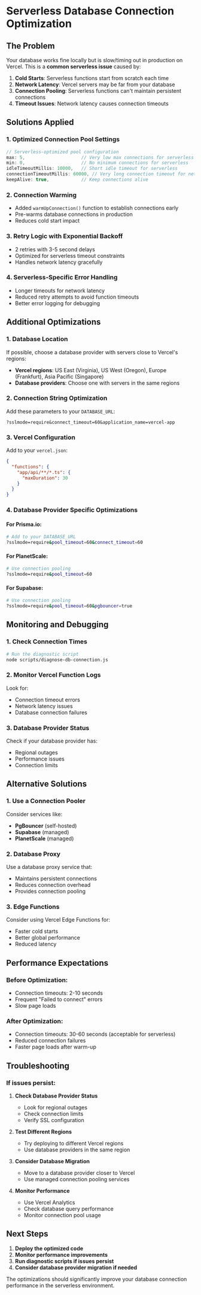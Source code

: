 # Serverless Database Connection Optimization

## The Problem

Your database works fine locally but is slow/timing out in production on Vercel. This is a **common serverless issue** caused by:

1. **Cold Starts**: Serverless functions start from scratch each time
2. **Network Latency**: Vercel servers may be far from your database
3. **Connection Pooling**: Serverless functions can't maintain persistent connections
4. **Timeout Issues**: Network latency causes connection timeouts

## Solutions Applied

### 1. **Optimized Connection Pool Settings**
```typescript
// Serverless-optimized pool configuration
max: 5,                     // Very low max connections for serverless
min: 0,                     // No minimum connections for serverless
idleTimeoutMillis: 10000,   // Short idle timeout for serverless
connectionTimeoutMillis: 60000, // Very long connection timeout for network latency
keepAlive: true,            // Keep connections alive
```

### 2. **Connection Warming**
- Added `warmUpConnection()` function to establish connections early
- Pre-warms database connections in production
- Reduces cold start impact

### 3. **Retry Logic with Exponential Backoff**
- 2 retries with 3-5 second delays
- Optimized for serverless timeout constraints
- Handles network latency gracefully

### 4. **Serverless-Specific Error Handling**
- Longer timeouts for network latency
- Reduced retry attempts to avoid function timeouts
- Better error logging for debugging

## Additional Optimizations

### 1. **Database Location**
If possible, choose a database provider with servers close to Vercel's regions:
- **Vercel regions**: US East (Virginia), US West (Oregon), Europe (Frankfurt), Asia Pacific (Singapore)
- **Database providers**: Choose one with servers in the same regions

### 2. **Connection String Optimization**
Add these parameters to your `DATABASE_URL`:
```
?sslmode=require&connect_timeout=60&application_name=vercel-app
```

### 3. **Vercel Configuration**
Add to your `vercel.json`:
```json
{
  "functions": {
    "app/api/**/*.ts": {
      "maxDuration": 30
    }
  }
}
```

### 4. **Database Provider Specific Optimizations**

#### For Prisma.io:
```bash
# Add to your DATABASE_URL
?sslmode=require&pool_timeout=60&connect_timeout=60
```

#### For PlanetScale:
```bash
# Use connection pooling
?sslmode=require&pool_timeout=60
```

#### For Supabase:
```bash
# Use connection pooling
?sslmode=require&pool_timeout=60&pgbouncer=true
```

## Monitoring and Debugging

### 1. **Check Connection Times**
```bash
# Run the diagnostic script
node scripts/diagnose-db-connection.js
```

### 2. **Monitor Vercel Function Logs**
Look for:
- Connection timeout errors
- Network latency issues
- Database connection failures

### 3. **Database Provider Status**
Check if your database provider has:
- Regional outages
- Performance issues
- Connection limits

## Alternative Solutions

### 1. **Use a Connection Pooler**
Consider services like:
- **PgBouncer** (self-hosted)
- **Supabase** (managed)
- **PlanetScale** (managed)

### 2. **Database Proxy**
Use a database proxy service that:
- Maintains persistent connections
- Reduces connection overhead
- Provides connection pooling

### 3. **Edge Functions**
Consider using Vercel Edge Functions for:
- Faster cold starts
- Better global performance
- Reduced latency

## Performance Expectations

### Before Optimization:
- Connection timeouts: 2-10 seconds
- Frequent "Failed to connect" errors
- Slow page loads

### After Optimization:
- Connection timeouts: 30-60 seconds (acceptable for serverless)
- Reduced connection failures
- Faster page loads after warm-up

## Troubleshooting

### If issues persist:

1. **Check Database Provider Status**
   - Look for regional outages
   - Check connection limits
   - Verify SSL configuration

2. **Test Different Regions**
   - Try deploying to different Vercel regions
   - Use database providers in the same region

3. **Consider Database Migration**
   - Move to a database provider closer to Vercel
   - Use managed connection pooling services

4. **Monitor Performance**
   - Use Vercel Analytics
   - Check database query performance
   - Monitor connection pool usage

## Next Steps

1. **Deploy the optimized code**
2. **Monitor performance improvements**
3. **Run diagnostic scripts if issues persist**
4. **Consider database provider migration if needed**

The optimizations should significantly improve your database connection performance in the serverless environment.
